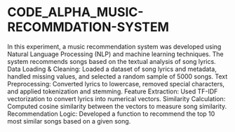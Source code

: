 # CODE_ALPHA_MUSIC-RECOMMDATION-SYSTEM
In this experiment, a music recommendation system was developed using Natural Language Processing (NLP) and machine learning techniques. The system recommends songs based on the textual analysis of song lyrics.
Data Loading & Cleaning: Loaded a dataset of song lyrics and metadata, handled missing values, and selected a random sample of 5000 songs.
Text Preprocessing: Converted lyrics to lowercase, removed special characters, and applied tokenization and stemming.
Feature Extraction: Used TF-IDF vectorization to convert lyrics into numerical vectors.
Similarity Calculation: Computed cosine similarity between the vectors to measure song similarity.
Recommendation Logic: Developed a function to recommend the top 10 most similar songs based on a given song.
